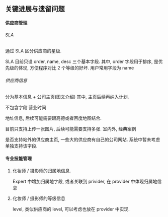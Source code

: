 ## 关键进展与遗留问题


#### 供应商管理

###### SLA

通过 SLA 区分供应商的星级.

SLA 目前只设 order, name, desc 三个基本字段.
其中, order 字段用于排序, 是优先级的体现, 方便程序对比 2 个等级的好坏.
用户常用字段为 name

###### 供应商信息

分为基本信息 + 公司主页(图文介绍)
其中, 主页后续再纳入计划.

不包含字段 营业时间

地址信息, 后续可能需要跟高德或者百度地图结合.

目前只支持上传一张图片, 后续可能需要支持多张. 室内外, 经典案例

是否支持站外的供应商主页, 一些大的供应商有自己的公司网站. 系统中暂未考虑单独支持该字段.

#### 专业技能管理

1. 化妆师 / 摄影师的归属地信息.

    Expert 中增加归属地字段, 或者关联到 privider, 在 provider 中体现归属地信息

2. 化妆师 / 摄影师的等级信息

    level, 类似供应商的 level, 可以考虑也放在 provider 中实现.
